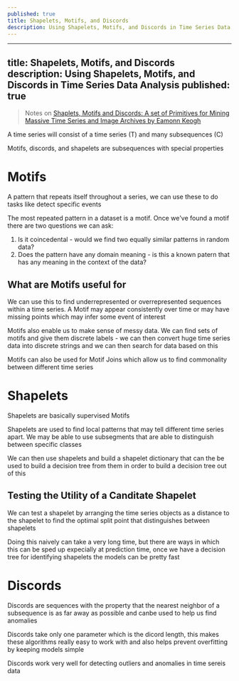 ```yaml
---
published: true
title: Shapelets, Motifs, and Discords
description: Using Shapelets, Motifs, and Discords in Time Series Data Analysis
---
```


---
title: Shapelets, Motifs, and Discords
description: Using Shapelets, Motifs, and Discords in Time Series Data Analysis
published: true
---

> Notes on [Shaplets, Motifs and Discords: A set of Primitives for Mining Massive Time Series and Image Archives by Eamonn Keogh](https://www.youtube.com/watch?v=ODspi8-uWgo)

A time series will consist of a time series (T) and many subsequences (C)

Motifs, discords, and shapelets are subsequences with special properties

# Motifs

A pattern that repeats itself throughout a series, we can use these to do tasks like detect specific events

The most repeated pattern in a dataset is a motif. Once we've found a motif there are two questions we can ask:

1. Is it coincedental - would we find two equally similar patterns in random data?
2. Does the pattern have any domain meaning - is this a known patern that has any meaning in the context of the data?

## What are Motifs useful for

We can use this to find underrepresented or overrepresented sequences within a time series. A Motif may appear consistently over time or may have missing points which may infer some event of interest

Motifs also enable us to make sense of messy data. We can find sets of motifs and give them discrete labels - we can then convert huge time series data into discrete strings and we can then search for data based on this

Motifs can also be used for Motif Joins which allow us to find commonality between different time series

# Shapelets

Shapelets are basically supervised Motifs

Shapelets are used to find local patterns that may tell different time series apart. We may be able to use subsegments that are able to distinguish between specific classes

We can then use shapelets and build a shapelet dictionary that can the be used to build a decision tree from them in order to build a decision tree out of this

## Testing the Utility of a Canditate Shapelet

We can test a shapelet by arranging the time series objects as a distance to the shapelet to find the optimal split point that distinguishes between shapelets

Doing this naively can take a very long time, but there are ways in which this can be sped up expecially at prediction time, once we have a decision tree for identifying shapelets the models can be pretty fast

# Discords

Discords are sequences with the property that the nearest neighbor of a subsequence is as far away as possible and canbe used to help us find anomalies

Discords take only one parameter which is the dicord length, this makes these algorithms really easy to work with and also helps prevent overfitting by keeping models simple

Discords work very well for detecting outliers and anomalies in time sereis data